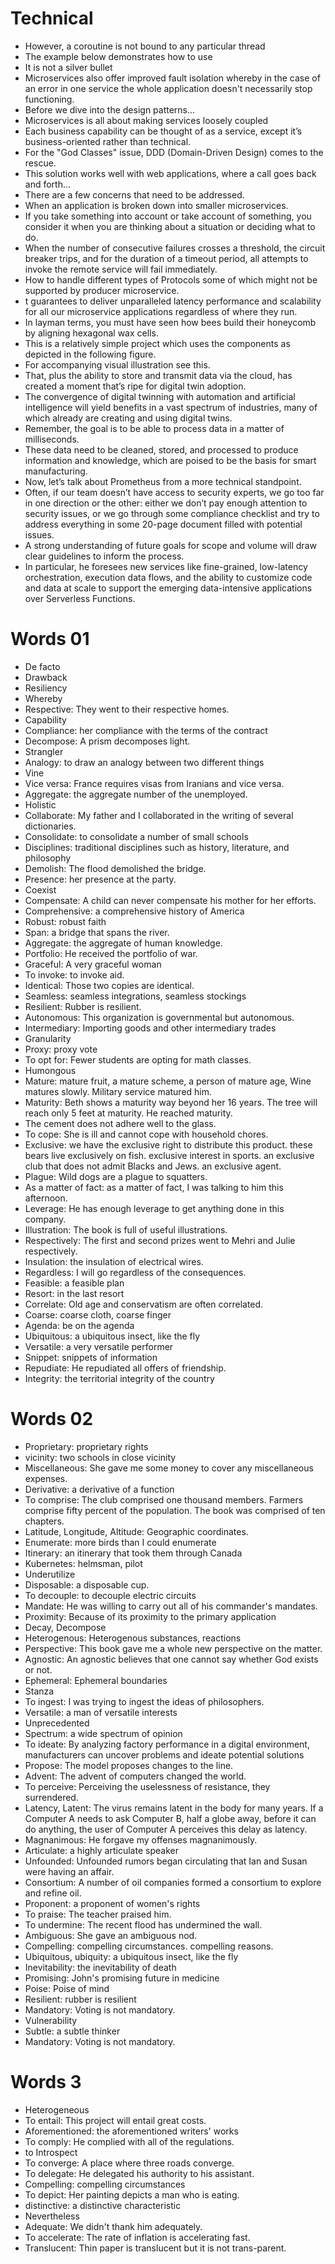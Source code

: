 # Technical

- However, a coroutine is not bound to any particular thread
- The example below demonstrates how to use
- It is not a silver bullet
- Microservices also offer improved fault isolation whereby in the case of an error in one service the whole application doesn't necessarily stop functioning.
- Before we dive into the design patterns...
- Microservices is all about making services loosely coupled
- Each business capability can be thought of as a service, except it’s business-oriented rather than technical.
- For the "God Classes" issue, DDD (Domain-Driven Design) comes to the rescue.
- This solution works well with web applications, where a call goes back and forth...
- There are a few concerns that need to be addressed.
- When an application is broken down into smaller microservices.
- If you take something into account or take account of something, you consider it when you are thinking about a situation or deciding what to do.
- When the number of consecutive failures crosses a threshold, the circuit breaker trips, and for the duration of a timeout period, all attempts to invoke the remote service will fail immediately.
- How to handle different types of Protocols some of which might not be supported by producer microservice.
- t guarantees to deliver unparalleled latency performance and scalability for all our microservice applications regardless of where they run.
- In layman terms, you must have seen how bees build their honeycomb by aligning hexagonal wax cells.
- This is a relatively simple project which uses the components as depicted in the following figure.
- For accompanying visual illustration see this.
- That, plus the ability to store and transmit data via the cloud, has created a moment that’s ripe for digital twin adoption.
- The convergence of digital twinning with automation and artificial intelligence will yield benefits in a vast spectrum of industries, many of which already are creating and using digital twins.
- Remember, the goal is to be able to process data in a matter of milliseconds.
- These data need to be cleaned, stored, and processed to produce information and knowledge, which are poised to be the basis for smart manufacturing.
- Now, let’s talk about Prometheus from a more technical standpoint.
- Often, if our team doesn’t have access to security experts, we go too far in one direction or the other: either we don’t pay enough attention to security issues, or we go through some compliance checklist and try to address everything in some 20-page document filled with potential issues.
- A strong understanding of future goals for scope and volume will draw clear guidelines to inform the process.
- In particular, he foresees new services like fine-grained, low-latency orchestration, execution data flows, and the ability to customize code and data at scale to support the emerging data-intensive applications over Serverless Functions.

# Words 01

- De facto
- Drawback
- Resiliency
- Whereby
- Respective: They went to their respective homes.
- Capability
- Compliance: her compliance with the terms of the contract
- Decompose: A prism decomposes light.
- Strangler
- Analogy: to draw an analogy between two different things
- Vine
- Vice versa: France requires visas from Iranians and vice versa.
- Aggregate: the aggregate number of the unemployed.
- Holistic
- Collaborate: My father and I collaborated in the writing of several dictionaries.
- Consolidate: to consolidate a number of small schools
- Disciplines: traditional disciplines such as history, literature, and philosophy
- Demolish: The flood demolished the bridge.
- Presence: her presence at the party.
- Coexist
- Compensate: A child can never compensate his mother for her efforts.
- Comprehensive: a comprehensive history of America
- Robust: robust faith
- Span: a bridge that spans the river.
- Aggregate: the aggregate of human knowledge.
- Portfolio: He received the portfolio of war.
- Graceful: A very graceful woman
- To invoke: to invoke aid.
- Identical: Those two copies are identical.
- Seamless: seamless integrations, seamless stockings
- Resilient: Rubber is resilient.
- Autonomous: This organization is governmental but autonomous.
- Intermediary: Importing goods and other intermediary trades
- Granularity
- Proxy: proxy vote
- To opt for: Fewer students are opting for math classes.
- Humongous
- Mature: mature fruit, a mature scheme, a person of mature age, Wine matures slowly. Military service matured him.
- Maturity: Beth shows a maturity way beyond her 16 years. The tree will reach only 5 feet at maturity. He reached maturity.
- The cement does not adhere well to the glass.
- To cope: She is ill and cannot cope with household chores.
- Exclusive: we have the exclusive right to distribute this product. these bears live exclusively on fish. exclusive interest in sports. an exclusive club that does not admit Blacks and Jews. an exclusive agent.
- Plague: Wild dogs are a plague to squatters.
- As a matter of fact: as a matter of fact, I was talking to him this afternoon.
- Leverage: He has enough leverage to get anything done in this company.
- Illustration: The book is full of useful illustrations.
- Respectively: The first and second prizes went to Mehri and Julie respectively.
- Insulation: the insulation of electrical wires.
- Regardless: I will go regardless of the consequences.
- Feasible: a feasible plan
- Resort: in the last resort
- Correlate: Old age and conservatism are often correlated.
- Coarse: coarse cloth, coarse finger
- Agenda: be on the agenda
- Ubiquitous: a ubiquitous insect, like the fly
- Versatile: a very versatile performer
- Snippet: snippets of information
- Repudiate: He repudiated all offers of friendship.
- Integrity: the territorial integrity of the country

# Words 02

- Proprietary: proprietary rights
- vicinity: two schools in close vicinity
- Miscellaneous: She gave me some money to cover any miscellaneous expenses.
- Derivative: a derivative of a function
- To comprise: The club comprised one thousand members. Farmers comprise fifty percent of the population. The book was comprised of ten chapters.
- Latitude, Longitude, Altitude: Geographic coordinates.
- Enumerate: more birds than I could enumerate
- Itinerary: an itinerary that took them through Canada
- Kubernetes: helmsman, pilot
- Underutilize
- Disposable: a disposable cup.
- To decouple: to decouple electric circuits
- Mandate: He was willing to carry out all of his commander's mandates.
- Proximity: Because of its proximity to the primary application
- Decay, Decompose
- Heterogenous: Heterogenous substances, reactions
- Perspective: This book gave me a whole new perspective on the matter.
- Agnostic: An agnostic believes that one cannot say whether God exists or not.
- Ephemeral: Ephemeral boundaries
- Stanza
- To ingest: I was trying to ingest the ideas of philosophers.
- Versatile: a man of versatile interests
- Unprecedented
- Spectrum: a wide spectrum of opinion
- To ideate: By analyzing factory performance in a digital environment, manufacturers can uncover problems and ideate potential solutions
- Propose: The model proposes changes to the line.
- Advent: The advent of computers changed the world.
- To perceive: Perceiving the uselessness of resistance, they surrendered.
- Latency, Latent: The virus remains latent in the body for many years. If a Computer A needs to ask Computer B, half a globe away, before it can do anything, the user of Computer A perceives this delay as latency.
- Magnanimous: He forgave my offenses magnanimously.
- Articulate: a highly articulate speaker
- Unfounded: Unfounded rumors began circulating that Ian and Susan were having an affair.
- Consortium: A number of oil companies formed a consortium to explore and refine oil.
- Proponent: a proponent of women's rights
- To praise: The teacher praised him.
- To undermine: The recent flood has undermined the wall.
- Ambiguous: She gave an ambiguous nod.
- Compelling: compelling circumstances. compelling reasons.
- Ubiquitous, ubiquity: a ubiquitous insect, like the fly
- Inevitability: the inevitability of death
- Promising: John's promising future in medicine
- Poise: Poise of mind
- Resilient: rubber is resilient
- Mandatory: Voting is not mandatory.
- Vulnerability
- Subtle: a subtle thinker
- Mandatory: Voting is not mandatory.

# Words 3

- Heterogeneous
- To entail: This project will entail great costs.
- Aforementioned: the aforementioned writers' works
- To comply: He complied with all of the regulations.
- to Introspect
- To converge: A place where three roads converge.
- To delegate: He delegated his authority to his assistant.
- Compelling: compelling circumstances
- To depict: Her painting depicts a man who is eating.
- distinctive: a distinctive characteristic
- Nevertheless
- Adequate: We didn't thank him adequately.
- To accelerate: The rate of inflation is accelerating fast.
- Translucent: Thin paper is translucent but it is not trans-parent.